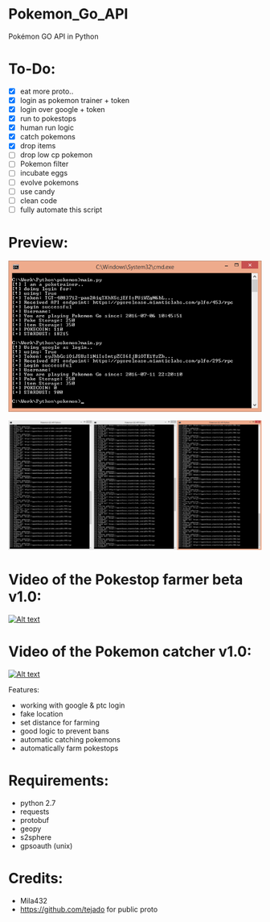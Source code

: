 # Pokemon_Go_API
Pokémon GO API in Python

# To-Do:
- [x] eat more proto..
- [x] login as pokemon trainer + token
- [x] login over google + token
- [x] run to pokestops
- [x] human run logic
- [x] catch pokemons
- [x] drop items 
- [ ] drop low cp pokemon
- [ ] Pokemon filter
- [ ] incubate eggs
- [ ] evolve pokemons
- [ ] use candy
- [ ] clean code
- [ ] fully automate this script

# Preview:

![Alt text](etc/screen.png?raw=true "result screen")

![Alt text](etc/bot.png?raw=true "result screen")

# Video of the Pokestop farmer beta v1.0:

[![Alt text](http://img.youtube.com/vi/i1UmYyntz8A/0.jpg)](http://www.youtube.com/watch?v=i1UmYyntz8A "Pokemon_Go_API Pokestop farmer")

# Video of the Pokemon catcher v1.0:

[![Alt text](http://img.youtube.com/vi/rtGyUPhrGY0/0.jpg)](http://www.youtube.com/watch?v=rtGyUPhrGY0 "Pokemon_Go_API Pokestop farmer")

Features:
- working with google & ptc login
- fake location
- set distance for farming
- good logic to prevent bans
- automatic catching pokemons
- automatically farm pokestops 

# Requirements:
- python 2.7
- requests
- protobuf
- geopy
- s2sphere
- gpsoauth (unix)

# Credits:
- Mila432
- https://github.com/tejado for public proto

